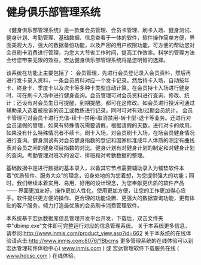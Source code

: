 # 健身俱乐部管理系统

《健身俱乐部管理系统》是一款集会员管理、会员卡管理、刷卡入场、健身测试、健身计划、考勤管理、基础数据、信息查看于一体的软件，软件操作简单方便，界面美观大方，强大的数据备份功能，以及严密的用户权限功能，可方便的帮助您对会员刷卡消费进行管理，为您大大节省工作时间，提高工作效率。科学的管理方法会给您带来无限的效益，宏达健身俱乐部管理系统将是您明智的选择。

该系统在功能上主要包括了： 会员管理，先进行会员登记录入会员资料，然后再进行发卡录入资料，一条会员资料对应一个发卡记录。然后持卡入场，自动按年卡、终身卡、季度卡以及次卡等多种卡类型自动计算。在会员持卡入场进行健身时，可在刷卡入场中进行健身查询。会员管理可对会员资料进行查询、修改、统计；还设有对会员生日可提醒，到期提醒。都可在这修改。如会员进行投诉可通过辅助录入选着被投诉的员工或教练进行记录。同时可对有效/过期会员统计。 会员卡管理可对会员卡进行充值-续卡-禁用-取消禁用-转卡型-退卡等业务。还进行对会员请假的管理，如果有特殊情况需要请假，根据请假的天数，进行对卡的续用。如果没有什么特殊情况者不续卡。刷卡入场，对会员刷卡入场，在场会员健身情况进行查询。健身测试有对会员健身指数的登记和国家标准成年人体质的测定有曲线表对会员之间的健身项目指数的对比。健身计划有对健身计划的制定和对健身计划的查询。考勤管理对班次的设定、排班和对考勤数据的整理。

基础数据中是进行数据的基本录入，以备其它节点需要辅助录入为铺垫软件本着“优质软件、服务大众”的理念，设身处地的为您着想，为您提供强大的功能；同时，我们继续本着实用、易用、好用的设计理念，为您奉献更优质的软件产品 —— 界面更加友好，操作更加人性化，使用更加方便，让您的工作更加得心应手。软件提供更方便的操作、更合理的功能设置、更强大的数据查询功能，更有体贴的客户服务，倾力打造最优质的会员刷卡消费管理软件。

本系统基于宏达数据库信息管理开发平台开发，下载后，双击文件夹中"dbimp.exe"文件即可完整运行对应的信息管理系统。
关于本系统更多信息，请参阅:http://www.inmis.com/product_view.asp?id=662
关于本系统的在线体验请点击:http://www.inmis.com:8076/?Bbcms
更多管理系统的在线体验可以到宏达管理软件体验中心( www.inmis.com ) 或 宏达管理软件下载服务在线 ( www.hdcsc.com ) 在线体验。

